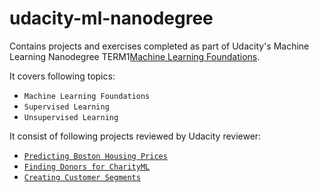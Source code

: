 # udacity-ml-nanodegree

Contains projects and exercises completed as part of Udacity's Machine Learning Nanodegree TERM1[Machine Learning Foundations](https://www.udacity.com/course/machine-learning-engineer-nanodegree--nd009t).

It covers following topics:
- `Machine Learning Foundations`
- `Supervised Learning`
- `Unsupervised Learning`

It consist of following projects reviewed by Udacity reviewer:
- [`Predicting Boston Housing Prices`](projects/P1_boston_housing)
- [`Finding Donors for CharityML`](projects/P2_finding_donors)
- [`Creating Customer Segments`](projects/P3_customer_segments)
